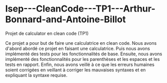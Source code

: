 # Isep---CleanCode---TP1---Arthur-Bonnard-and-Antoine-Billot
Projet de calculator en clean code (TP1)

Ce projet a pour but de faire une calculatrice en clean code. 
Nous avons d'abord abordé ce projet en faisant une calculatrice.
Puis nous avons implémenté des tests pour les fonctionnalités de base.
Ensuite, nous avons implémenté des fonctionnalités pour les parenthèses et les espaces et les tests en rapport. 
Enfin, nous avons veillé à ce que les erreurs humaines soient corrigées en veillant à corriger les mauvaises syntaxes et en expliquant la syntaxe requise.
